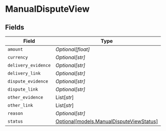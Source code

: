 # ManualDisputeView


## Fields

| Field                                                                            | Type                                                                             | Required                                                                         | Description                                                                      | Example                                                                          |
| -------------------------------------------------------------------------------- | -------------------------------------------------------------------------------- | -------------------------------------------------------------------------------- | -------------------------------------------------------------------------------- | -------------------------------------------------------------------------------- |
| `amount`                                                                         | *Optional[float]*                                                                | :heavy_minus_sign:                                                               | N/A                                                                              |                                                                                  |
| `currency`                                                                       | *Optional[str]*                                                                  | :heavy_minus_sign:                                                               | N/A                                                                              | USD                                                                              |
| `delivery_evidence`                                                              | *Optional[str]*                                                                  | :heavy_minus_sign:                                                               | N/A                                                                              |                                                                                  |
| `delivery_link`                                                                  | *Optional[str]*                                                                  | :heavy_minus_sign:                                                               | N/A                                                                              |                                                                                  |
| `dispute_evidence`                                                               | *Optional[str]*                                                                  | :heavy_minus_sign:                                                               | N/A                                                                              |                                                                                  |
| `dispute_link`                                                                   | *Optional[str]*                                                                  | :heavy_minus_sign:                                                               | N/A                                                                              |                                                                                  |
| `other_evidence`                                                                 | List[*str*]                                                                      | :heavy_minus_sign:                                                               | N/A                                                                              |                                                                                  |
| `other_link`                                                                     | List[*str*]                                                                      | :heavy_minus_sign:                                                               | N/A                                                                              |                                                                                  |
| `reason`                                                                         | *Optional[str]*                                                                  | :heavy_minus_sign:                                                               | N/A                                                                              |                                                                                  |
| `status`                                                                         | [Optional[models.ManualDisputeViewStatus]](../models/manualdisputeviewstatus.md) | :heavy_minus_sign:                                                               | N/A                                                                              |                                                                                  |